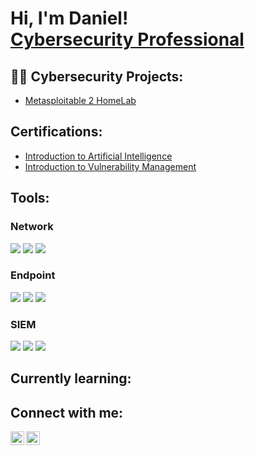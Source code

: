 <h1>Hi, I'm Daniel! <br/><a href="https://github.com/danielowen321">Cybersecurity Professional</a></h1>

<h2>👨‍💻 Cybersecurity Projects:</h2>

  - [Metasploitable 2 HomeLab](https://github.com/danielowen321/Metasploitable2-HomeLab)
  

<h2>Certifications:</h2>

  - [Introduction to Artificial Intelligence](Certificate.pdf)
  - [Introduction to Vulnerability Management](https://github.com/danielowen321/danielowen321/blob/main/Introduction%20to%20Vulnerability%20Management-course.pdf)


<h2>Tools:</h2>

### Network
<div>
    <img src="https://img.shields.io/badge/-Wireshark-1679A7?&style=for-the-badge&logo=Wireshark&logoColor=white" />
    <img src="https://img.shields.io/badge/-Nmap-589A8C?style=for-the-badge&logo=Nmap&logoColor=white" />
    <img src="https://img.shields.io/badge/-Cisco%20Packet%20Tracer-003B6F?style=for-the-badge&logo=Cisco&logoColor=white" />
</div>

### Endpoint
<div>
    <img src="https://img.shields.io/badge/-Nessus-00A4EF?style=for-the-badge&logo=Nessus&logoColor=white" />
    <img src="https://img.shields.io/badge/-SpiderFoot-7D4698?style=for-the-badge&logo=SpiderFoot&logoColor=white" />
    <img src="https://img.shields.io/badge/-Recon--ng-9933CC?style=for-the-badge&logoColor=white" />
</div>

### SIEM
<div>
    <img src="https://img.shields.io/badge/-Microsoft_Sentinel-0078D4?&style=for-the-badge&logo=Microsoft&logoColor=white" />
    <img src="https://img.shields.io/badge/-Splunk-000000?&style=for-the-badge&logo=Splunk&logoColor=white" />
    <img src="https://img.shields.io/badge/-Elastic-005571?&style=for-the-badge&logo=Elastic&logoColor=white" />
</div>

<h2>Currently learning:</h2>

<h2>Connect with me:</h2>

[<img align="left" alt="DanielOwen | LinkedIn" width="22px" src="https://cdn.jsdelivr.net/npm/simple-icons@v3/icons/linkedin.svg" />][linkedin]
[<img align="left" alt="DanielOwen | Instagram" width="22px" src="https://cdn.jsdelivr.net/npm/simple-icons@v3/icons/instagram.svg" />][instagram]



[instagram]: https://www.instagram.com/dann_owenn/
[linkedin]: https://www.linkedin.com/in/danielowen321/

<!--
**danielowen321** is a ✨ _special_ ✨ repository because its `README.md` (this file) appears on your GitHub profile.

Here are some ideas to get you started:

- 🔭 I’m currently working on ...
- 🌱 I’m currently learning ...
- 👯 I’m looking to collaborate on ...
- 🤔 I’m looking for help with ...
- 💬 Ask me about ...
- 📫 How to reach me: ...
- 😄 Pronouns: ...
- ⚡ Fun fact: ...
-->
